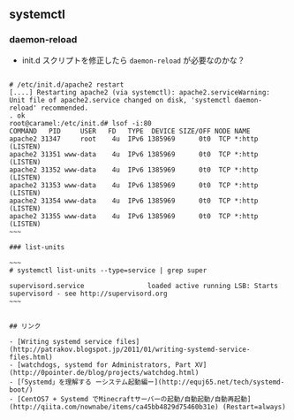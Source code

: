 ## systemctl

### daemon-reload

- init.d スクリプトを修正したら `daemon-reload` が必要なのかな？

~~~~

# /etc/init.d/apache2 restart
[....] Restarting apache2 (via systemctl): apache2.serviceWarning: Unit file of apache2.service changed on disk, 'systemctl daemon-reload' recommended.
. ok
root@caramel:/etc/init.d# lsof -i:80
COMMAND   PID     USER   FD   TYPE  DEVICE SIZE/OFF NODE NAME
apache2 31347     root    4u  IPv6 1385969      0t0  TCP *:http (LISTEN)
apache2 31351 www-data    4u  IPv6 1385969      0t0  TCP *:http (LISTEN)
apache2 31352 www-data    4u  IPv6 1385969      0t0  TCP *:http (LISTEN)
apache2 31353 www-data    4u  IPv6 1385969      0t0  TCP *:http (LISTEN)
apache2 31354 www-data    4u  IPv6 1385969      0t0  TCP *:http (LISTEN)
apache2 31355 www-data    4u  IPv6 1385969      0t0  TCP *:http (LISTEN)
~~~

### list-units

~~~
# systemctl list-units --type=service | grep super

supervisord.service                loaded active running LSB: Starts supervisord - see http://supervisord.org
~~~


## リンク

- [Writing systemd service files](http://patrakov.blogspot.jp/2011/01/writing-systemd-service-files.html)
- [watchdogs, systemd for Administrators, Part XV](http://0pointer.de/blog/projects/watchdog.html)
- [「Systemd」を理解する ーシステム起動編ー](http://equj65.net/tech/systemd-boot/)
- [CentOS7 + Systemd でMinecraftサーバーの起動/自動起動/自動再起動](http://qiita.com/nownabe/items/ca45bb4829d75460b31e) (Restart=always)
